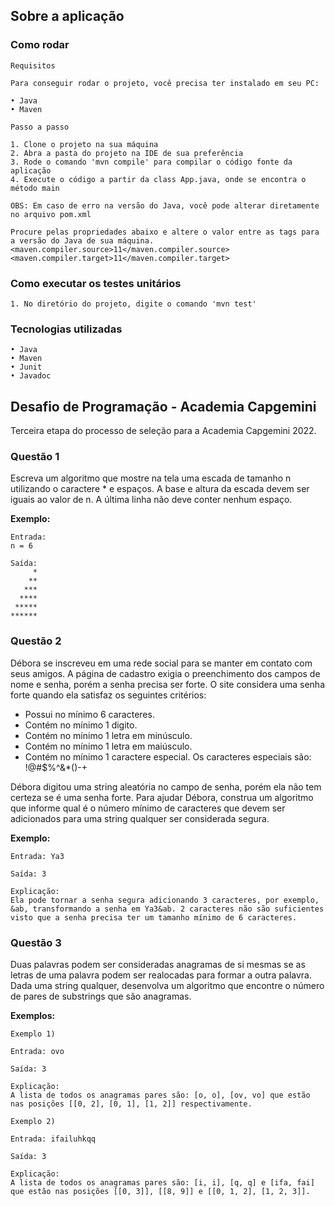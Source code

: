 ## Sobre a aplicação

### Como rodar

```
Requisitos

Para conseguir rodar o projeto, você precisa ter instalado em seu PC:

• Java
• Maven

Passo a passo

1. Clone o projeto na sua máquina
2. Abra a pasta do projeto na IDE de sua preferência
3. Rode o comando 'mvn compile' para compilar o código fonte da aplicação
4. Execute o código a partir da class App.java, onde se encontra o método main

OBS: Em caso de erro na versão do Java, você pode alterar diretamente no arquivo pom.xml

Procure pelas propriedades abaixo e altere o valor entre as tags para a versão do Java de sua máquina.
<maven.compiler.source>11</maven.compiler.source>
<maven.compiler.target>11</maven.compiler.target>

```

### Como executar os testes unitários

```
1. No diretório do projeto, digite o comando 'mvn test'
```

### Tecnologias utilizadas

```
• Java
• Maven
• Junit
• Javadoc
```

## Desafio de Programação - Academia Capgemini

Terceira etapa do processo de seleção para a Academia Capgemini 2022.

### Questão 1

Escreva um algoritmo que mostre na tela uma escada de tamanho n utilizando o caractere \* e espaços. A base e altura da escada devem ser iguais ao valor de n. A última linha não deve conter nenhum espaço.

**Exemplo:**

```
Entrada:
n = 6

Saída:
     *
    **
   ***
  ****
 *****
******
```

### Questão 2

Débora se inscreveu em uma rede social para se manter em contato com seus amigos. A página de cadastro exigia o preenchimento dos campos de nome e senha, porém a senha precisa ser forte. O site considera uma senha forte quando ela satisfaz os seguintes critérios:

- Possui no mínimo 6 caracteres.
- Contém no mínimo 1 digito.
- Contém no mínimo 1 letra em minúsculo.
- Contém no mínimo 1 letra em maiúsculo.
- Contém no mínimo 1 caractere especial. Os caracteres especiais são: !@#$%^&\*()-+

Débora digitou uma string aleatória no campo de senha, porém ela não tem certeza se é uma senha forte. Para ajudar Débora, construa um algoritmo que informe qual é o número mínimo de caracteres que devem ser adicionados para uma string qualquer ser considerada segura.

**Exemplo:**

```
Entrada: Ya3

Saída: 3

Explicação:
Ela pode tornar a senha segura adicionando 3 caracteres, por exemplo, &ab, transformando a senha em Ya3&ab. 2 caracteres não são suficientes visto que a senha precisa ter um tamanho mínimo de 6 caracteres.
```

### Questão 3

Duas palavras podem ser consideradas anagramas de si mesmas se as letras de uma palavra podem ser realocadas para formar a outra palavra. Dada uma string qualquer, desenvolva um algoritmo que encontre o número de pares de substrings que são anagramas.

**Exemplos:**

```
Exemplo 1)

Entrada: ovo

Saída: 3

Explicação:
A lista de todos os anagramas pares são: [o, o], [ov, vo] que estão nas posições [[0, 2], [0, 1], [1, 2]] respectivamente.
```

```
Exemplo 2)

Entrada: ifailuhkqq

Saída: 3

Explicação:
A lista de todos os anagramas pares são: [i, i], [q, q] e [ifa, fai] que estão nas posições [[0, 3]], [[8, 9]] e [[0, 1, 2], [1, 2, 3]].
```
